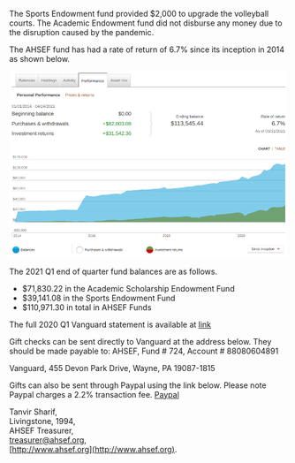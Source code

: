 The Sports Endowment fund provided $2,000 to upgrade the volleyball courts.
The Academic Endowment fund did not disburse any money due to the disruption caused by the pandemic.

The AHSEF fund has had a rate of return of 6.7% since its inception in 2014 as shown below.

![Fund performance](/assets/AHSEF_performance.png)

The 2021 Q1 end of quarter fund balances are as follows.

-  $71,830.22 in the Academic Scholarship Endowment Fund
-  $39,141.08 in the Sports Endowment Fund
- $110,971.30 in total in AHSEF Funds

The full 2020 Q1 Vanguard statement is available at [link](http://www.ahsef.org/financial/vanguard-20210331.pdf)

Gift checks can be sent directly to Vanguard at the address below. They should be made payable to: 
AHSEF, Fund # 724, Account # 88080604891 

Vanguard, 
455 Devon Park Drive,
Wayne, PA 19087-1815

Gifts can also be sent through Paypal using the link below. Please note Paypal charges a 2.2% transaction fee.
[Paypal](https://www.paypal.com/cgi-bin/webscr?cmd=_s-xclick&hosted_button_id=W8BN3YD9YYZYQ)

Tanvir Sharif,  
Livingstone, 1994,  
AHSEF Treasurer,  
treasurer@ahsef.org,  
[http://www.ahsef.org](http://www.ahsef.org).  
